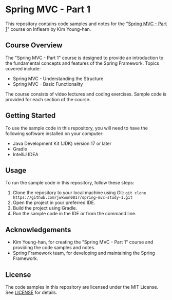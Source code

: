 # Spring MVC - Part 1

This repository contains code samples and notes for the "[Spring MVC - Part 1](https://www.inflearn.com/course/%EC%8A%A4%ED%94%84%EB%A7%81-mvc-1)" course on Inflearn by Kim Young-han.

## Course Overview

The "Spring MVC - Part 1" course is designed to provide an introduction to the fundamental concepts and features of the Spring Framework. Topics covered include:

- Spring MVC - Understanding the Structure
- Spring MVC - Basic Functionality

The course consists of video lectures and coding exercises. Sample code is provided for each section of the course.

## Getting Started

To use the sample code in this repository, you will need to have the following software installed on your computer:

- Java Development Kit (JDK) version 17 or later
- Gradle
- IntelliJ IDEA

## Usage

To run the sample code in this repository, follow these steps:

1. Clone the repository to your local machine using Git: `git clone https://github.com/jwkwon0817/spring-mvc-study-1.git`
2. Open the project in your preferred IDE.
3. Build the project using Gradle.
4. Run the sample code in the IDE or from the command line.

## Acknowledgements

- Kim Young-han, for creating the "Spring MVC - Part 1" course and providing the code samples and notes.
- Spring Framework team, for developing and maintaining the Spring Framework.

## License

The code samples in this repository are licensed under the MIT License. See [LICENSE](LICENSE) for details.

